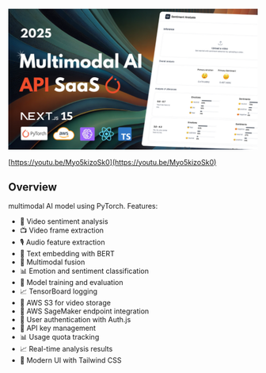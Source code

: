 ![alt text](thumbnail.png)

[https://youtu.be/Myo5kizoSk0](https://youtu.be/Myo5kizoSk0)

## Overview

 multimodal AI model using PyTorch.
Features:

- 🎥 Video sentiment analysis
- 📺 Video frame extraction
- 🎙️ Audio feature extraction
- 📝 Text embedding with BERT
- 🔗 Multimodal fusion
- 📊 Emotion and sentiment classification
- 🚀 Model training and evaluation
- 📈 TensorBoard logging
- 🚀 AWS S3 for video storage
- 🤖 AWS SageMaker endpoint integration
- 🔐 User authentication with Auth.js
- 🔑 API key management
- 📊 Usage quota tracking
- 📈 Real-time analysis results
- 🎨 Modern UI with Tailwind CSS


 
 
